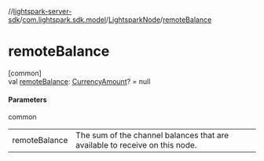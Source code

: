 //[lightspark-server-sdk](../../../index.md)/[com.lightspark.sdk.model](../index.md)/[LightsparkNode](index.md)/[remoteBalance](remote-balance.md)

# remoteBalance

[common]\
val [remoteBalance](remote-balance.md): [CurrencyAmount](../-currency-amount/index.md)? = null

#### Parameters

common

| | |
|---|---|
| remoteBalance | The sum of the channel balances that are available to receive on this node. |
